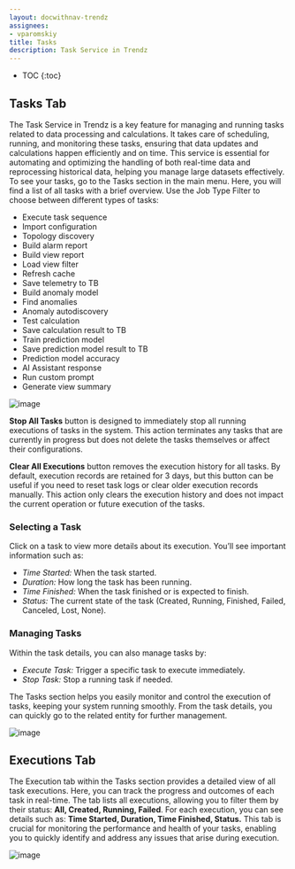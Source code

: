 ```yaml
---
layout: docwithnav-trendz
assignees:
- vparomskiy
title: Tasks 
description: Task Service in Trendz
---
```


* TOC
{:toc}

## Tasks Tab

The Task Service in Trendz is a key feature for managing and running tasks related to data processing and calculations. It takes care of scheduling, running, and monitoring these tasks,
ensuring that data updates and calculations happen efficiently and on time. This service is essential for automating and optimizing the handling of both real-time data and reprocessing historical data, helping you manage large datasets effectively.
To see your tasks, go to the Tasks section in the main menu. Here, you will find a list of all tasks with a brief overview. Use the Job Type Filter to choose between different types of tasks:
* Execute task sequence
* Import configuration
* Topology discovery
* Build alarm report
* Build view report
* Load view filter
* Refresh cache
* Save telemetry to TB
* Build anomaly model
* Find anomalies
* Anomaly autodiscovery
* Test calculation
* Save calculation result to TB
* Train prediction model
* Save prediction model result to TB
* Prediction model accuracy
* AI Assistant response
* Run custom prompt
* Generate view summary

![image](/images/trendz/tasks-types.png)

**Stop All Tasks** button is designed to immediately stop all running executions of tasks in the system. This action terminates any tasks that are currently in progress but does not delete the tasks themselves or affect their configurations.

**Clear All Executions** button removes the execution history for all tasks. By default, execution records are retained for 3 days, but this button can be useful if you need to reset task logs or clear older execution records manually. 
This action only clears the execution history and does not impact the current operation or future execution of the tasks.

### Selecting a Task

Click on a task to view more details about its execution. You’ll see important information such as:
* *Time Started:* When the task started.
* *Duration:* How long the task has been running.
* *Time Finished:* When the task finished or is expected to finish.
* *Status:* The current state of the task (Created, Running, Finished, Failed, Canceled, Lost, None).

### Managing Tasks

Within the task details, you can also manage tasks by:
* *Execute Task:* Trigger a specific task to execute immediately.
* *Stop Task:* Stop a running task if needed.

The Tasks section helps you easily monitor and control the execution of tasks, keeping your system running smoothly. From the task details, you can quickly go to the related entity for further management.

![image](/images/trendz/tasks-go-to-entity.png)

## Executions Tab

The Execution tab within the Tasks section provides a detailed view of all task executions. Here, you can track the progress and outcomes of each task in real-time.
The tab lists all executions, allowing you to filter them by their status: **All, Created, Running, Failed**.
For each execution, you can see details such as: **Time Started, Duration, Time Finished, Status.**
This tab is crucial for monitoring the performance and health of your tasks, enabling you to quickly identify and address any issues that arise during execution.

![image](/images/trendz/tasks-executions.png)

